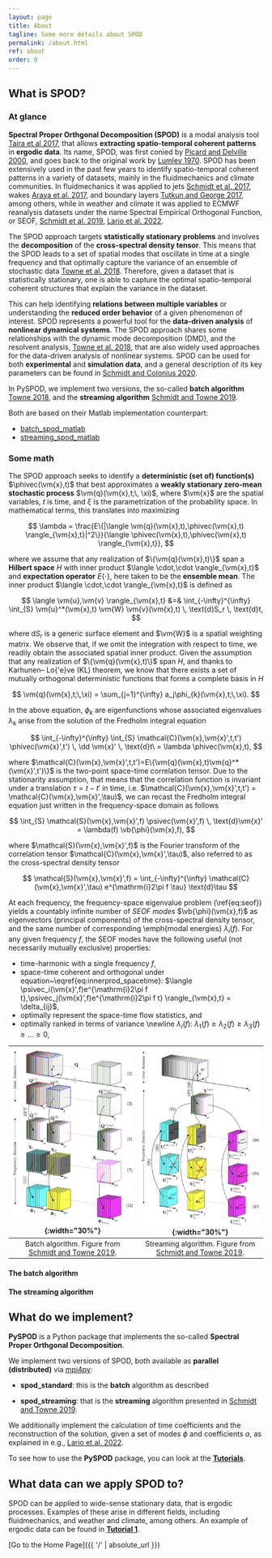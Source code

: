 ```yaml
---
layout: page
title: About
tagline: Some more details about SPOD
permalink: /about.html
ref: about
order: 0
---
```




## What is SPOD?

### At glance

**Spectral Proper Orthgonal Decomposition (SPOD)** is a modal analysis
tool [Taira et al 2017](https://doi.org/10.2514/1.J056060), that allows
**extracting spatio-temporal coherent patterns** in **ergodic data**.
Its name, SPOD, was first conied by
[Picard and Delville 2000](https://www.sciencedirect.com/science/article/abs/pii/S0142727X00000217),
and goes back to the original work by
[Lumley 1970](https://www.elsevier.com/books/stochastic-tools-in-turbulence/lumey/978-0-12-395772-6?aaref=https%3A%2F%2Fwww.google.com).
SPOD has been extensively used in the past few years to identify spatio-temporal
coherent patterns in a variety of datasets, mainly in the fluidmechanics
and climate communities. In fluidmechanics it was applied to jets
[Schmidt et al. 2017](https://doi.org/10.1017/jfm.2017.407),
wakes [Araya et al. 2017](https://doi.org/10.1017/jfm.2016.862), and boundary
layers [Tutkun and George 2017](https://aip.scitation.org/doi/10.1063/1.4974746),
among others, while in weather and climate it was applied to ECMWF reanalysis
datasets under the name Spectral Empirical Orthogonal Function, or SEOF,
[Schmidt et al. 2019](https://doi.org/10.1175/MWR-D-18-0337.1),
[Lario et al. 2022](https://www.sciencedirect.com/science/article/pii/S002199912200537X).

The SPOD approach targets **statistically stationary problems** and involves
the **decomposition** of the **cross-spectral density tensor**. This means
that the SPOD leads to a set of spatial modes that oscillate in time at
a single frequency and that optimally capture the variance of an ensemble
of stochastic data [Towne et al. 2018](https://doi.org/10.1017/jfm.2018.283).
Therefore, given a dataset that is statistically stationary, one is able
to capture the optimal spatio-temporal coherent structures that explain
the variance in the dataset.

This can help identifying **relations between multiple variables** or
understanding the **reduced order behavior** of a given phenomenon of
interest. SPOD represents a powerful tool for the **data-driven analysis**
of **nonlinear dynamical systems**. The SPOD approach shares some relationships
with the dynamic mode decomposition (DMD), and the resolvent analysis,
[Towne et al. 2018](https://doi.org/10.1017/jfm.2018.283), that are
also widely used approaches for the data-driven analysis of nonlinear
systems. SPOD can be used for both **experimental** and **simulation data**,
and a general description of its key parameters can be found in
[Schmidt and Colonius 2020](https://doi.org/10.2514/1.J058809).

In PySPOD, we implement two versions, the so-called **batch algorithm**
[Towne 2018](https://doi.org/10.1017/jfm.2018.283),
and the **streaming algorithm**
[Schmidt and Towne 2019](https://doi.org/10.1016/j.cpc.2018.11.009).

Both are based on their Matlab implementation counterpart:
- [batch_spod_matlab](https://github.com/SpectralPOD/spod_matlab)
- [streaming_spod_matlab](https://nl.mathworks.com/matlabcentral/fileexchange/69963-streaming-spectral-proper-orthogonal-decomposition)

### Some math

The SPOD approach seeks to identify a **deterministic (set of) function(s)**
$\phivec(\vm{x},t)$ that best approximates a
**weakly stationary zero-mean stochastic process**
$\vm{q}(\vm{x},t;\, \xi)$, where $\vm{x}$ are the spatial variables,
$t$ is time, and $\xi$ is the parametrization of the probability space.
In mathematical terms, this translates into maximizing

$$
\lambda = \frac{E\{|\langle \vm{q}(\vm{x},t),\phivec(\vm{x},t) \rangle_{\vm{x},t}|^2\}}{\langle \phivec(\vm{x},t),\phivec(\vm{x},t) \rangle_{\vm{x},t}},
$$

where we assume that any realization of $\{\vm{q}(\vm{x},t)\}$ span
a **Hilbert space** $H$ with inner product $\langle \cdot,\cdot \rangle_{\vm{x},t}$
and **expectation operator** $E\{\cdot\}$, here taken to be the **ensemble mean**.
The inner product $\langle \cdot,\cdot \rangle_{\vm{x},t}$ is defined as

$$
\langle \vm{u},\vm{v} \rangle_{\vm{x},t} &=& \int_{-\infty}^{\infty} \int_{S} \vm{u}^*(\vm{x},t) \vm{W} \vm{v}(\vm{x},t) \, \text{d}S_r  \, \text{d}t,
$$

where $\text{d} S_r$ is a generic surface element and $\vm{W}$ is a spatial
weighting matrix. We observe that, if we omit the integration with respect
to time, we readily obtain the associated spatial inner product. Given the
assumption that any realization of $\{\vm{q}(\vm{x},t)\}$ span $H$, and
thanks to Karhunen– Lo{\'e}ve (KL) theorem, we know that there exists a
set of mutually orthogonal deterministic functions that forms a complete
basis in $H$

$$
\vm{q}(\vm{x},t;\,\xi) = \sum_{j=1}^{\infty} a_j\phi_{k}(\vm{x},t;\,\xi).
$$

In the above equation, $\phi_{k}$ are eigenfunctions whose associated
eigenvalues $\lambda_{k}$ arise from the solution of the Fredholm
integral equation

$$
\int_{-\infty}^{\infty} \int_{S} \mathcal{C}(\vm{x},\vm{x}',t,t') \phivec(\vm{x}',t') \, \dd \vm{x}' \, \text{d}t\ = \lambda \phivec(\vm{x},t),
$$

where $\mathcal{C}(\vm{x},\vm{x}',t,t')=E\{\vm{q}(\vm{x},t)\vm{q}^*(\vm{x}',t')\}$
is the two-point space-time correlation tensor.
Due to the stationarity assumption, that means that the correlation function
is invariant under a translation $\tau = t - t'$ in time, i.e.
$\mathcal{C}(\vm{x},\vm{x}',t,t') = \mathcal{C}(\vm{x},\vm{x}',\tau)$,
we can recast the Fredholm integral equation just written in the frequency-space
domain as follows

$$
\int_{S} \mathcal{S}(\vm{x},\vm{x}',f) \psivec(\vm{x}',f) \, \text{d}\vm{x}'  = \lambda(f) \vb{\phi}(\vm{x},f),
$$

where $\mathcal{S}(\vm{x},\vm{x}',f)$ is the Fourier transform
of the correlation tensor $\mathcal{C}(\vm{x},\vm{x}',\tau)$,
also referred to as the cross-spectral density tensor

$$
\mathcal{S}(\vm{x},\vm{x}',f) = \int_{-\infty}^{\infty} \mathcal{C}(\vm{x},\vm{x}',\tau) e^{\mathrm{i}2\pi f \tau} \text{d}\tau
$$

At each frequency, the frequency-space eigenvalue problem (\ref{eq:seof})
yields a countably infinite number of _SEOF modes_ $\vb{\phi}(\vm{x},f)$
as eigenvectors (principal components) of the cross-spectral density tensor,
and the same number of corresponding \emph{modal energies} $\lambda_i(f)$.
For any given frequency $f$, the SEOF modes have the following useful
(not necessarily mutually exclusive) properties:

- time-harmonic with a single frequency $f$,
- space-time coherent and orthogonal under equation~\eqref{eq:innerprod_spacetime}:
$\langle \psivec_i(\vm{x}',f)e^{\mathrm{i}2\pi f t},\psivec_j(\vm{x}',f)e^{\mathrm{i}2\pi f t} \rangle_{\vm{x},t} = \delta_{ij}$,
- optimally represent the space-time flow statistics, and
- optimally ranked in terms of variance \newline $\lambda_i(f)$: $\lambda_1(f)\geq\lambda_2(f)\geq\lambda_3(f)\geq\dots\geq0$,


|![](./figures/batch_algorithm.jpg){:width="30%"}|![](./figures/streaming_algorithm.jpg){:width="30%"}
:-------------------------:|:-------------------------:
|Batch algorithm. Figure from [Schmidt and Towne 2019](https://doi.org/10.1016/j.cpc.2018.11.009).|Streaming algorithm. Figure from [Schmidt and Towne 2019](https://doi.org/10.1016/j.cpc.2018.11.009).|

#### The batch algorithm





#### The streaming algorithm

## What do we implement?

**PySPOD** is a Python package that implements the so-called
**Spectral Proper Orthgonal Decomposition**.

We implement two versions of SPOD, both available as **parallel (distributed)**
via [mpi4py](https://github.com/mpi4py/mpi4py):

  - **spod_standard**: this is the **batch** algorithm as described

  - **spod_streaming**: that is the **streaming** algorithm presented
    in [Schmidt and Towne 2019](https://doi.org/10.1016/j.cpc.2018.11.009).



We additionally implement the calculation of time coefficients
and the reconstruction of the solution, given a set of modes
$\phi$ and coefficients _a_, as explained in e.g.,
[Lario et al. 2022](https://www.sciencedirect.com/science/article/pii/S002199912200537X).

To see how to use the **PySPOD** package, you can look at the
[**Tutorials**](./tutorials).

## What data can we apply SPOD to?

SPOD can be applied to wide-sense stationary data, that is ergodic
processes. Examples of these arise in different fields, including
fluidmechanics, and weather and climate, among others. An example
of ergodic data can be found in [**Tutorial 1**](./tutorials/tutorial1).

[Go to the Home Page]({{ '/' | absolute_url }})
